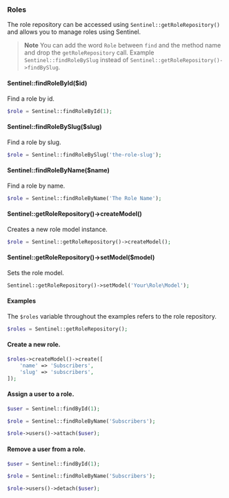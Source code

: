 ### Roles

The role repository can be accessed using `Sentinel::getRoleRepository()` and allows you to manage roles using Sentinel.

> **Note** You can add the word `Role` between `find` and the method name and drop the `getRoleRepository` call. Example `Sentinel::findRoleBySlug` instead of `Sentinel::getRoleRepository()->findBySlug`.

#### Sentinel::findRoleById($id)

Find a role by id.

```php
$role = Sentinel::findRoleById(1);
```

#### Sentinel::findRoleBySlug($slug)

Find a role by slug.

```php
$role = Sentinel::findRoleBySlug('the-role-slug');
```

#### Sentinel::findRoleByName($name)

Find a role by name.

```php
$role = Sentinel::findRoleByName('The Role Name');
```

#### Sentinel::getRoleRepository()->createModel()

Creates a new role model instance.

```php
$role = Sentinel::getRoleRepository()->createModel();
```

#### Sentinel::getRoleRepository()->setModel($model)

Sets the role model.

```php
Sentinel::getRoleRepository()->setModel('Your\Role\Model');
```

#### Examples

The `$roles` variable throughout the examples refers to the role repository.

```php
$roles = Sentinel::getRoleRepository();
```

#### Create a new role.

```php
$roles->createModel()->create([
	'name' => 'Subscribers',
	'slug' => 'subscribers',
]);
```

#### Assign a user to a role.

```php
$user = Sentinel::findById(1);

$role = Sentinel::findRoleByName('Subscribers');

$role->users()->attach($user);
```

#### Remove a user from a role.

```php
$user = Sentinel::findById(1);

$role = Sentinel::findRoleByName('Subscribers');

$role->users()->detach($user);
```
